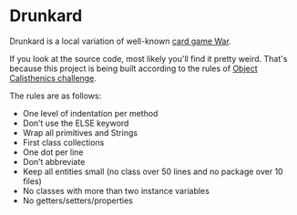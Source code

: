 # Drunkard
Drunkard is a local variation of well-known [card game War](https://en.wikipedia.org/wiki/War_%28card_game%29).

If you look at the source code, most likely you'll find it pretty weird. That's because this project is being built according to the rules of [Object Calisthenics challenge](http://www.cs.helsinki.fi/u/luontola/tdd-2009/ext/ObjectCalisthenics.pdf).

The rules are as follows:
- One level of indentation per method
- Don’t use the ELSE keyword 
- Wrap all primitives and Strings
- First class collections
- One dot per line
- Don’t abbreviate
- Keep all entities small (no class over 50 lines and no package over 10 files)
- No classes with more than two instance variables
- No getters/setters/properties
